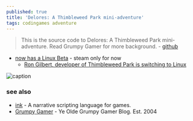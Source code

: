 ```yaml
---
published: true
title: 'Delores: A Thimbleweed Park mini-adventure'
tags: codingames adventure
---
```

> This is the source code to Delores: A Thimbleweed Park mini-adventure. Read Grumpy Gamer for more background. - [github](https://github.com/grumpygamer/DeloresDev)

- [now has a Linux Beta](https://www.gamingonlinux.com/2020/09/delores-a-thimbleweed-park-mini-adventure-now-has-a-linux-beta) - steam only for now
	- [Ron Gilbert, developer of Thimbleweed Park is switching to Linux](https://www.gamingonlinux.com/2020/07/ron-gilbert-developer-of-thimbleweed-park-is-switching-to-linux)

![caption](https://thimbleweedpark.com/img/delores_header.png)

### see also
- [ink](https://www.inklestudios.com/ink/) - A narrative scripting language for games.
- [Grumpy Gamer](https://grumpygamer.com/) - Ye Olde Grumpy Gamer Blog. Est. 2004

